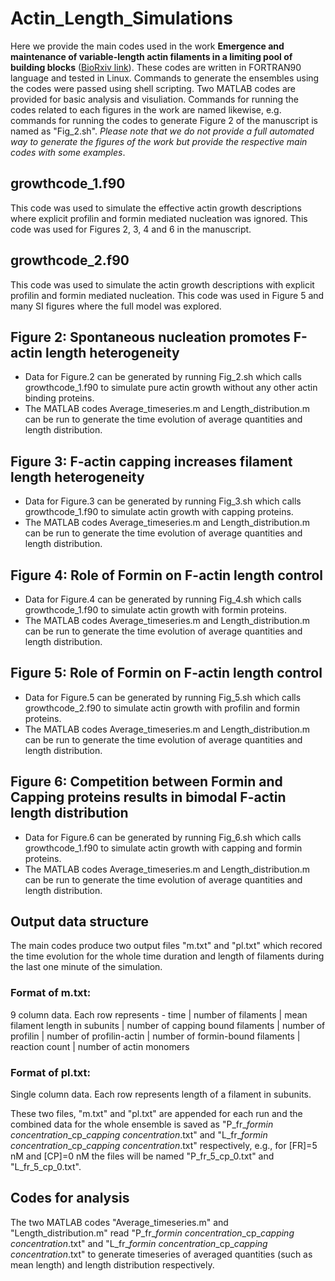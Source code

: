# Actin_Length_Simulations
Here we provide the main codes used in the work **Emergence and maintenance of variable-length actin filaments in a limiting pool of building blocks** ([BioRxiv link](https://www.biorxiv.org/content/10.1101/2021.11.07.467615v2.abstract)). These codes are written in FORTRAN90 language and tested in Linux. Commands to generate the ensembles using the codes were passed using shell scripting. Two MATLAB codes are provided for basic analysis and visuliation. Commands for running the codes related to each figures in the work are named likewise, e.g. commands for running the codes to generate Figure 2 of the manuscript is named as "Fig_2.sh". *Please note that we do not provide a full automated way to generate the figures of the work but provide the respective main codes with some examples*.
## growthcode_1.f90
This code was used to simulate the effective actin growth descriptions where explicit profilin and formin mediated nucleation was ignored. This code was used for Figures 2, 3, 4 and 6 in the manuscript.

## growthcode_2.f90
This code was used to simulate the actin growth descriptions with explicit profilin and formin mediated nucleation. This code was used in Figure 5 and many SI figures where the full model was explored.

## Figure 2: Spontaneous nucleation promotes F-actin length heterogeneity
- Data for Figure.2 can be generated by running Fig_2.sh which calls growthcode_1.f90 to simulate pure actin growth without any other actin binding proteins.
- The MATLAB codes Average_timeseries.m and Length_distribution.m can be run to generate the time evolution of average quantities and length distribution.

## Figure 3: F-actin capping increases filament length heterogeneity
- Data for Figure.3 can be generated by running Fig_3.sh which calls growthcode_1.f90 to simulate actin growth with capping proteins.
- The MATLAB codes Average_timeseries.m and Length_distribution.m can be run to generate the time evolution of average quantities and length distribution.

## Figure 4: Role of Formin on F-actin length control
- Data for Figure.4 can be generated by running Fig_4.sh which calls growthcode_1.f90 to simulate actin growth with formin proteins.
- The MATLAB codes Average_timeseries.m and Length_distribution.m can be run to generate the time evolution of average quantities and length distribution.

## Figure 5: Role of Formin on F-actin length control
- Data for Figure.5 can be generated by running Fig_5.sh which calls growthcode_2.f90 to simulate actin growth with profilin and formin proteins.
- The MATLAB codes Average_timeseries.m and Length_distribution.m can be run to generate the time evolution of average quantities and length distribution.

## Figure 6: Competition between Formin and Capping proteins results in bimodal F-actin length distribution
- Data for Figure.6 can be generated by running Fig_6.sh which calls growthcode_1.f90 to simulate actin growth with capping and formin proteins.
- The MATLAB codes Average_timeseries.m and Length_distribution.m can be run to generate the time evolution of average quantities and length distribution.

## Output data structure
The main codes produce two output files "m.txt" and "pl.txt" which recored the time evolution for the whole time duration and length of filaments during the last one minute of the simulation. 
### Format of m.txt:
9 column data. Each row represents - time | number of filaments | mean filament length in subunits | number of capping bound filaments | number of profilin | number of profilin-actin | number of formin-bound filaments | reaction count | number of actin monomers
### Format of pl.txt:
Single column data. Each row represents length of a filament in subunits.

These two files, "m.txt" and "pl.txt" are appended for each run and the combined data for the whole ensemble is saved as "P\_fr\_*formin concentration*\_cp\_*capping concentration*.txt" and "L\_fr\_*formin concentration*\_cp\_*capping concentration*.txt" respectively, e.g., for [FR]=5 nM and [CP]=0 nM the files will be named "P_fr_5_cp_0.txt" and "L_fr_5_cp_0.txt".  

## Codes for analysis
The two MATLAB codes "Average_timeseries.m" and "Length_distribution.m" read "P\_fr\_*formin concentration*\_cp\_*capping concentration*.txt" and "L\_fr\_*formin concentration*\_cp\_*capping concentration*.txt" to generate timeseries of averaged quantities (such as mean length) and length distribution respectively.




